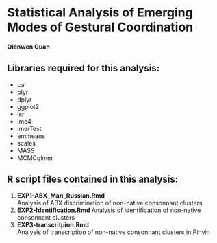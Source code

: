 # Statistical Analysis of Emerging Modes of Gestural Coordination
#### Qianwen Guan

## Libraries required for this analysis: 
- car
- plyr
- dplyr
- ggplot2
- lsr
- lme4
- lmerTest
- emmeans
- scales
- MASS
- MCMCglmm

## R script files contained in this analysis: 

1. **EXP1-ABX_Man_Russian.Rmd**  
   Analysis of ABX discrimination of non-native consonnant clusters
2. **EXP2-Identification.Rmd** 
   Analysis of identification of non-native consonnant clusters 
3. **EXP3-transcritpion.Rmd**  
   Analysis of transcription of non-native consonnant clusters in Pinyin 
   




